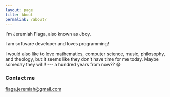 ```yaml
---
layout: page
title: About
permalink: /about/
---
```


<!--
<div class="float-right">
    <img src="/images/jboy-with-starfish(200x200).jpg" />
</div>

<div class="sidebar">
    <img src="/images/Jboy2017-Real-2(200x200).jpg" width="70px" />
</div>
-->

I'm Jeremiah Flaga, also known as Jboy.

I am software developer and loves programming!

I would also like to love mathematics, computer science, music, philosophy, and theology, but it seems like they don't have time for me today. Maybe someday they will!! --- a hundred years from now?? :grin:

<!--
I have created an online [resum&eacute;](/resume/), in case you are interested in hiring me. :smile:
-->

### Contact me

[flaga.jeremiah@gmail.com](mailto:flaga.jeremiah@gmail.com)

<!--
King Solomon said that the whole duty of man is to serve God and keep his commandments. We failed on that. But the good news is that someone else did them for us.
-->

<!--
I would someday like to be involved in software projects whose team members likes to practice TDD and who agrees with Uncle Bob Martin on his [_expectations on programmers_](/2017/05/13/expecting-professionalism-by-uncle-bob-martin/).

<small>_I also love music and is able to play simple piano (I'm not an expert on the piano :smile: )_</small>
-->

<!--
 If you have a greenfield software project and needs a team member who thinks (_or wants to think_) like that, please [contact me](mailto:flaga.jeremiah@gmail.com).

### More Information

For more information about why I started this blog, please read [my first post on this blog](/2017/03/12/moving-my-blog-to-github-again/).

My GitHub account: [github.com/jeremiahflaga](https://github.com/jeremiahflaga)

Old GitHub accounts: [github.com/jboyflaga](https://github.com/jboyflaga), [github.com/jboyflaga2](https://github.com/jboyflaga2)

-->
